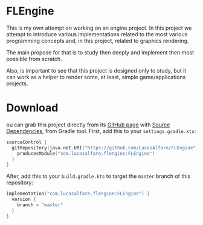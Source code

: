 # FLEngine

This is my own attempt on working on an engine project. In this project we attempt to introduce various implementations related to the most various programming concepts and, in this project, related to graphics rendering.

The main propose for that is to study then deeply and implement then most possible from scratch.

Also, is important to see that this project is designed only to study, but it can work as a helper to render some, at least, simple game/applications projects.

# Download 

ou can grab this project directly from its [GitHub page](https://github.com/LucasAlfare/FLEngine) with [Source Dependencies](https://blog.gradle.org/introducing-source-dependencies), from Gradle tool. First, add this to your `settings.gradle.kts`:

```kotlin
sourceControl {
  gitRepository(java.net.URI("https://github.com/LucasAlfare/FLEngine")) {
    producesModule("com.lucasalfare.flengine:FLEngine")
  }
}
```

After, add this to your `build.gradle.kts` to target the `master` branch of this repository:

```kotlin
implementation("com.lucasalfare.flengine:FLEngine") {
  version {
    branch = "master"
  }
}
```
